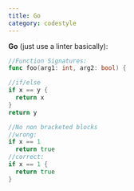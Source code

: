 ```yaml
---
title: Go
category: codestyle
---
```


__Go__ (just use a linter basically):
```go
//Function Signatures:
func foo(arg1: int, arg2: bool) { 

//if/else 
if x == y {
  return x
}
return y 

//No non bracketed blocks
//wrong:
if x == 1
  return true 
//correct:
if x == 1 {
  return true
}
```

